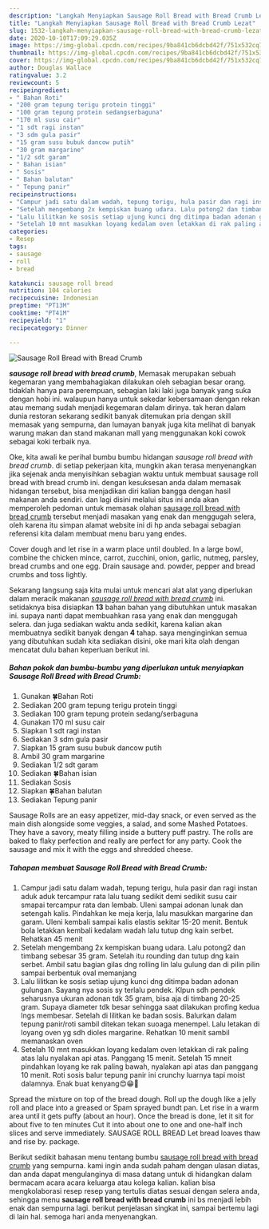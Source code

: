 ```yaml
---
description: "Langkah Menyiapkan Sausage Roll Bread with Bread Crumb Lezat"
title: "Langkah Menyiapkan Sausage Roll Bread with Bread Crumb Lezat"
slug: 1532-langkah-menyiapkan-sausage-roll-bread-with-bread-crumb-lezat
date: 2020-10-10T17:09:29.035Z
image: https://img-global.cpcdn.com/recipes/9ba841cb6dcbd42f/751x532cq70/sausage-roll-bread-with-bread-crumb-foto-resep-utama.jpg
thumbnail: https://img-global.cpcdn.com/recipes/9ba841cb6dcbd42f/751x532cq70/sausage-roll-bread-with-bread-crumb-foto-resep-utama.jpg
cover: https://img-global.cpcdn.com/recipes/9ba841cb6dcbd42f/751x532cq70/sausage-roll-bread-with-bread-crumb-foto-resep-utama.jpg
author: Douglas Wallace
ratingvalue: 3.2
reviewcount: 5
recipeingredient:
- " Bahan Roti"
- "200 gram tepung terigu protein tinggi"
- "100 gram tepung protein sedangserbaguna"
- "170 ml susu cair"
- "1 sdt ragi instan"
- "3 sdm gula pasir"
- "15 gram susu bubuk dancow putih"
- "30 gram margarine"
- "1/2 sdt garam"
- " Bahan isian"
- " Sosis"
- " Bahan balutan"
- " Tepung panir"
recipeinstructions:
- "Campur jadi satu dalam wadah, tepung terigu, hula pasir dan ragi instan aduk aduk tercampur rata lalu tuang sedikit demi sedikit susu cair smapai tercampur rata dan lembab. Uleni sampai adonan lunak dan setengah kalis. Pindahkan ke meja kerja, lalu masukkan margarine dan garam. Uleni kembali sampai kalis elastis sekitar 15-20 menit. Bentuk bola letakkan kembali kedalam wadah lalu tutup dng kain serbet. Rehatkan 45 menit"
- "Setelah mengembang 2x kempiskan buang udara. Lalu potong2 dan timbang sebesar 35 gram. Setelah itu rounding dan tutup dng kain serbet. Ambil satu bagian gilas dng rolling lin lalu gulung dan di pilin pilin sampai berbentuk oval memanjang"
- "Lalu lilitkan ke sosis setiap ujung kunci dng ditimpa badan adonan gulungan. Sayang nya sosis sy terlalu pendek. Klpun sdh pendek seharusnya ukuran adonan tdk 35 gram, bisa aja di timbang 20-25 gram. Supaya diameter tdk besar sehingga saat dilakukan profing kedua lngs membesar. Setelah di lilitkan ke badan sosis. Balurkan dalam tepung panir/roti sambil ditekan tekan suoaga menempel. Lalu letakan di loyang oven yg sdh dioles margarine. Rehatkan 10 menit sambil memanaskan oven"
- "Setelah 10 mnt masukkan loyang kedalam oven letakkan di rak paling atas lalu nyalakan api atas. Panggang 15 menit. Setelah 15 mneit pindahkan loyang ke rak paling bawah, nyalakan api atas dan panggang 10 menit. Roti sosis balur tepung panir ini crunchy luarnya tapi moist dalamnya. Enak buat kenyang😍😁💞"
categories:
- Resep
tags:
- sausage
- roll
- bread

katakunci: sausage roll bread 
nutrition: 104 calories
recipecuisine: Indonesian
preptime: "PT13M"
cooktime: "PT41M"
recipeyield: "1"
recipecategory: Dinner

---
```



![Sausage Roll Bread with Bread Crumb](https://img-global.cpcdn.com/recipes/9ba841cb6dcbd42f/751x532cq70/sausage-roll-bread-with-bread-crumb-foto-resep-utama.jpg)

<b><i>sausage roll bread with bread crumb</i></b>, Memasak merupakan sebuah kegemaran yang membahagiakan dilakukan oleh sebagian besar orang. tidaklah hanya para perempuan, sebagian laki laki juga banyak yang suka dengan hobi ini. walaupun hanya untuk sekedar kebersamaan dengan rekan atau memang sudah menjadi kegemaran dalam dirinya. tak heran dalam dunia restoran sekarang sedikit banyak ditemukan pria dengan skill memasak yang sempurna, dan lumayan banyak juga kita melihat di banyak warung makan dan stand makanan mall yang menggunakan koki cowok sebagai koki terbaik nya.

Oke, kita awali ke perihal bumbu bumbu hidangan <i>sausage roll bread with bread crumb</i>. di setiap pekerjaan kita, mungkin akan terasa menyenangkan jika sejenak anda menyisihkan sebagian waktu untuk membuat sausage roll bread with bread crumb ini. dengan kesuksesan anda dalam memasak hidangan tersebut, bisa menjadikan diri kalian bangga dengan hasil makanan anda sendiri. dan lagi disini melalui situs ini anda akan memperoleh pedoman untuk memasak olahan <u>sausage roll bread with bread crumb</u> tersebut menjadi masakan yang enak dan menggugah selera, oleh karena itu simpan alamat website ini di hp anda sebagai sebagian referensi kita dalam membuat menu baru yang endes.

Cover dough and let rise in a warm place until doubled. In a large bowl, combine the chicken mince, carrot, zucchini, onion, garlic, nutmeg, parsley, bread crumbs and one egg. Drain sausage and. powder, pepper and bread crumbs and toss lightly.


Sekarang langsung saja kita mulai untuk mencari alat alat yang diperlukan dalam meracik makanan <u><i>sausage roll bread with bread crumb</i></u> ini. setidaknya bisa disiapkan <b>13</b> bahan bahan yang dibutuhkan untuk masakan ini. supaya nanti dapat membuahkan rasa yang enak dan menggugah selera. dan juga sediakan waktu anda sedikit, karena kalian akan membuatnya sedikit banyak dengan <b>4</b> tahap. saya menginginkan semua yang dibutuhkan sudah kita sediakan disini, oke mari kita olah dengan mencatat dulu bahan keperluan berikut ini.

<!--inarticleads1-->

##### Bahan pokok dan bumbu-bumbu yang diperlukan untuk menyiapkan Sausage Roll Bread with Bread Crumb:

1. Gunakan  🍀Bahan Roti
1. Sediakan 200 gram tepung terigu protein tinggi
1. Sediakan 100 gram tepung protein sedang/serbaguna
1. Gunakan 170 ml susu cair
1. Siapkan 1 sdt ragi instan
1. Sediakan 3 sdm gula pasir
1. Siapkan 15 gram susu bubuk dancow putih
1. Ambil 30 gram margarine
1. Sediakan 1/2 sdt garam
1. Sediakan  🍀Bahan isian
1. Sediakan  Sosis
1. Siapkan  🍀Bahan balutan
1. Sediakan  Tepung panir


Sausage Rolls are an easy appetizer, mid-day snack, or even served as the main dish alongside some veggies, a salad, and some Mashed Potatoes. They have a savory, meaty filling inside a buttery puff pastry. The rolls are baked to flaky perfection and really are perfect for any party. Cook the sausage and mix it with the eggs and shredded cheese. 

<!--inarticleads2-->

##### Tahapan membuat Sausage Roll Bread with Bread Crumb:

1. Campur jadi satu dalam wadah, tepung terigu, hula pasir dan ragi instan aduk aduk tercampur rata lalu tuang sedikit demi sedikit susu cair smapai tercampur rata dan lembab. Uleni sampai adonan lunak dan setengah kalis. Pindahkan ke meja kerja, lalu masukkan margarine dan garam. Uleni kembali sampai kalis elastis sekitar 15-20 menit. Bentuk bola letakkan kembali kedalam wadah lalu tutup dng kain serbet. Rehatkan 45 menit
1. Setelah mengembang 2x kempiskan buang udara. Lalu potong2 dan timbang sebesar 35 gram. Setelah itu rounding dan tutup dng kain serbet. Ambil satu bagian gilas dng rolling lin lalu gulung dan di pilin pilin sampai berbentuk oval memanjang
1. Lalu lilitkan ke sosis setiap ujung kunci dng ditimpa badan adonan gulungan. Sayang nya sosis sy terlalu pendek. Klpun sdh pendek seharusnya ukuran adonan tdk 35 gram, bisa aja di timbang 20-25 gram. Supaya diameter tdk besar sehingga saat dilakukan profing kedua lngs membesar. Setelah di lilitkan ke badan sosis. Balurkan dalam tepung panir/roti sambil ditekan tekan suoaga menempel. Lalu letakan di loyang oven yg sdh dioles margarine. Rehatkan 10 menit sambil memanaskan oven
1. Setelah 10 mnt masukkan loyang kedalam oven letakkan di rak paling atas lalu nyalakan api atas. Panggang 15 menit. Setelah 15 mneit pindahkan loyang ke rak paling bawah, nyalakan api atas dan panggang 10 menit. Roti sosis balur tepung panir ini crunchy luarnya tapi moist dalamnya. Enak buat kenyang😍😁💞


Spread the mixture on top of the bread dough. Roll up the dough like a jelly roll and place into a greased or Spam sprayed bundt pan. Let rise in a warm area until it gets puffy (about an hour). Once the bread is done, let it sit for about five to ten minutes Cut it into about one to one and one-half inch slices and serve immediately. SAUSAGE ROLL BREAD Let bread loaves thaw and rise by. package. 

Berikut sedikit bahasan menu tentang bumbu <u>sausage roll bread with bread crumb</u> yang sempurna. kami ingin anda sudah paham dengan ulasan diatas, dan anda dapat mengulanginya di masa datang untuk di hidangkan dalam bermacam acara acara keluarga atau kolega kalian. kalian bisa mengkolaborasi resep resep yang tertulis diatas sesuai dengan selera anda, sehingga menu <b>sausage roll bread with bread crumb</b> ini bs menjadi lebih enak dan sempurna lagi. berikut penjelasan singkat ini, sampai bertemu lagi di lain hal. semoga hari anda menyenangkan.

